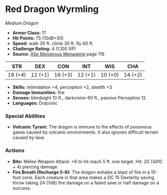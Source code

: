 # Red Dragon Wyrmling

*Medium* *Dragon*

- **Armor Class:** 17
- **Hit Points:** 75 (10d8+30)
- **Speed:** walk 30 ft. climb 30 ft. fly 60 ft.
- **Challenge Rating:** 4 (1,100 XP)
- **Source:** [A5e Monstrous Menagerie](https://enpublishingrpg.com/products/level-up-monstrous-menagerie-a5e) page 119

| STR | DEX | CON | INT | WIS | CHA |
| --- | --- | --- | --- | --- | --- |
| 18 (+4) | 12 (+1) | 16 (+3) | 12 (+1) | 10 (+0) | 14 (+2) |

- **Skills:** intimidation +4, perception +2, stealth +3
- **Damage Immunities:** fire
- **Senses:** blindsight 10 ft., darkvision 60 ft., passive Perception 12
- **Languages:** Draconic

### Special Abilities

- **Volcanic Tyrant:** The dragon is immune to the effects of poisonous gases caused by volcanic environments. It also ignores difficult terrain caused by lava.

### Actions

- **Bite:** Melee Weapon Attack: +6 to hit  reach 5 ft.  one target. Hit: 20 (3d10 + 4) piercing damage.
- **Fire Breath (Recharge 5-6):** The dragon exhales a blast of fire in a 15-foot cone. Each creature in that area makes a DC 15 Dexterity saving throw  taking 24 (7d6) fire damage on a failed save or half damage on a success.



